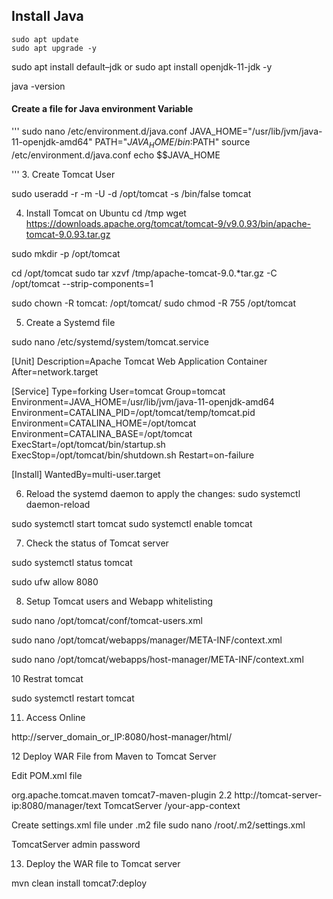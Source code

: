 ## Install Java
```
sudo apt update
sudo apt upgrade -y
```
sudo apt install default–jdk
or 
sudo apt install openjdk-11-jdk -y

java -version

#### Create a file for Java environment Variable

'''
sudo nano /etc/environment.d/java.conf
JAVA_HOME="/usr/lib/jvm/java-11-openjdk-amd64"
PATH="$JAVA_HOME/bin:$PATH"
source /etc/environment.d/java.conf
echo $$JAVA_HOME

'''
3. Create Tomcat User

sudo useradd -r -m -U -d /opt/tomcat -s /bin/false tomcat

4. Install Tomcat on Ubuntu
cd /tmp
wget https://downloads.apache.org/tomcat/tomcat-9/v9.0.93/bin/apache-tomcat-9.0.93.tar.gz 

sudo mkdir -p /opt/tomcat

cd /opt/tomcat
sudo tar xzvf /tmp/apache-tomcat-9.0.*tar.gz -C /opt/tomcat --strip-components=1


sudo chown -R tomcat: /opt/tomcat/
sudo chmod -R 755 /opt/tomcat


5. Create a Systemd file

sudo nano /etc/systemd/system/tomcat.service

[Unit]
Description=Apache Tomcat Web Application Container
After=network.target

[Service]
Type=forking
User=tomcat
Group=tomcat
Environment=JAVA_HOME=/usr/lib/jvm/java-11-openjdk-amd64
Environment=CATALINA_PID=/opt/tomcat/temp/tomcat.pid
Environment=CATALINA_HOME=/opt/tomcat
Environment=CATALINA_BASE=/opt/tomcat
ExecStart=/opt/tomcat/bin/startup.sh
ExecStop=/opt/tomcat/bin/shutdown.sh
Restart=on-failure

[Install]
WantedBy=multi-user.target

6. Reload the systemd daemon to apply the changes:
sudo systemctl daemon-reload

sudo systemctl start tomcat
sudo systemctl enable tomcat

7. Check the status of Tomcat server

sudo systemctl status tomcat


sudo ufw allow 8080

8. Setup Tomcat users and Webapp whitelisting

sudo nano /opt/tomcat/conf/tomcat-users.xml

<?xml version="1.0" encoding="UTF-8"?>

<tomcat-users>
 <role rolename="manager-gui"/>
 <role rolename="admin-gui"/>
 <role rolename="manager-script"/>
    <user username="admin" password="admin@123" roles="manager-gui,admin-gui"/>
    <user username="deploy" password="deploy@123" roles="manager-script"/>
</tomcat-users>


sudo nano /opt/tomcat/webapps/manager/META-INF/context.xml
<!--
  <Valve className="org.apache.catalina.valves.RemoteAddrValve"
         allow="127\.\d+\.\d+\.\d+|::1|0:0:0:0:0:0:0:1" />
-->

sudo nano /opt/tomcat/webapps/host-manager/META-INF/context.xml

<!--
  <Valve className="org.apache.catalina.valves.RemoteAddrValve"
         allow="127\.\d+\.\d+\.\d+|::1|0:0:0:0:0:0:0:1" />
-->

10 Restrat tomcat

sudo systemctl restart tomcat



11. Access Online 

http://server_domain_or_IP:8080/host-manager/html/

12 Deploy WAR File from Maven to Tomcat Server

Edit POM.xml file

<build>
    <plugins>
        <plugin>
            <groupId>org.apache.tomcat.maven</groupId>
            <artifactId>tomcat7-maven-plugin</artifactId>
            <version>2.2</version>
            <configuration>
                <url>http://tomcat-server-ip:8080/manager/text</url>
                <server>TomcatServer</server>
                <path>/your-app-context</path>
            </configuration>
        </plugin>
    </plugins>
</build>

Create settings.xml file under .m2 file
sudo nano /root/.m2/settings.xml
<?xml version="1.0" encoding="UTF-8"?>
<settings xmlns="http://maven.apache.org/SETTINGS/1.0.0"
          xmlns:xsi="http://www.w3.org/2001/XMLSchema-instance"
          xsi:schemaLocation="http://maven.apache.org/SETTINGS/1.0.0
                              http://maven.apache.org/xsd/settings-1.0.0.xsd">
    <servers>
        <server>
            <id>TomcatServer</id>
            <username>admin</username>
            <password>password</password>
        </server>
    </servers>
</settings>

13. Deploy the WAR file to Tomcat server

 mvn clean install tomcat7:deploy

